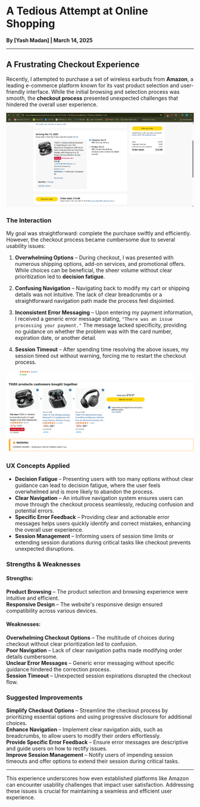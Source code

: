 # A Tedious Attempt at Online Shopping  

**By [Yash Madan] | March 14, 2025**  

---

## A Frustrating Checkout Experience  

Recently, I attempted to purchase a set of wireless earbuds from **Amazon**, a leading e-commerce platform known for its vast product selection and user-friendly interface. While the initial browsing and selection process was smooth, the **checkout process** presented unexpected challenges that hindered the overall user experience.  

![Amazon Checkout Page](checkoutpage.png)  

### The Interaction  

My goal was straightforward: complete the purchase swiftly and efficiently. However, the checkout process became cumbersome due to several usability issues:  

1. **Overwhelming Options** – During checkout, I was presented with numerous shipping options, add-on services, and promotional offers. While choices can be beneficial, the sheer volume without clear prioritization led to **decision fatigue**.  

2. **Confusing Navigation** – Navigating back to modify my cart or shipping details was not intuitive. The lack of clear breadcrumbs or a straightforward navigation path made the process feel disjointed.  

3. **Inconsistent Error Messaging** – Upon entering my payment information, I received a generic error message stating, `"There was an issue processing your payment."` The message lacked specificity, providing no guidance on whether the problem was with the card number, expiration date, or another detail.  

4. **Session Timeout** – After spending time resolving the above issues, my session timed out without warning, forcing me to restart the checkout process.  

![Amazon together buying options](deals.png)  

### UX Concepts Applied  

- **Decision Fatigue** – Presenting users with too many options without clear guidance can lead to decision fatigue, where the user feels overwhelmed and is more likely to abandon the process.  
- **Clear Navigation** – An intuitive navigation system ensures users can move through the checkout process seamlessly, reducing confusion and potential errors.  
- **Specific Error Feedback** – Providing clear and actionable error messages helps users quickly identify and correct mistakes, enhancing the overall user experience.  
- **Session Management** – Informing users of session time limits or extending session durations during critical tasks like checkout prevents unexpected disruptions.  

### Strengths & Weaknesses  

#### **Strengths:**  
**Product Browsing** – The product selection and browsing experience were intuitive and efficient.  
**Responsive Design** – The website's responsive design ensured compatibility across various devices.  

#### **Weaknesses:**  
**Overwhelming Checkout Options** – The multitude of choices during checkout without clear prioritization led to confusion.  
**Poor Navigation** – Lack of clear navigation paths made modifying order details cumbersome.  
**Unclear Error Messages** – Generic error messaging without specific guidance hindered the correction process.  
**Session Timeout** – Unexpected session expirations disrupted the checkout flow.  

### Suggested Improvements  

**Simplify Checkout Options** – Streamline the checkout process by prioritizing essential options and using progressive disclosure for additional choices.  
**Enhance Navigation** – Implement clear navigation aids, such as breadcrumbs, to allow users to modify their orders effortlessly.  
**Provide Specific Error Feedback** – Ensure error messages are descriptive and guide users on how to rectify issues.  
**Improve Session Management** – Notify users of impending session timeouts and offer options to extend their session during critical tasks.  

---

This experience underscores how even established platforms like Amazon can encounter usability challenges that impact user satisfaction. Addressing these issues is crucial for maintaining a seamless and efficient user experience.   
